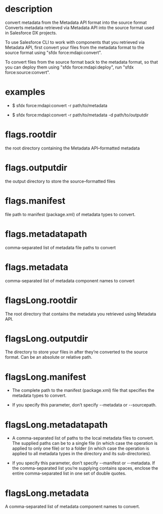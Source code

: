 # description

convert metadata from the Metadata API format into the source format
Converts metadata retrieved via Metadata API into the source format used in Salesforce DX projects.

To use Salesforce CLI to work with components that you retrieved via Metadata API, first convert your files from the metadata format to the source format using "sfdx force:mdapi:convert".

To convert files from the source format back to the metadata format, so that you can deploy them using "sfdx force:mdapi:deploy", run "sfdx force:source:convert".

# examples

- $ sfdx force:mdapi:convert -r path/to/metadata

- $ sfdx force:mdapi:convert -r path/to/metadata -d path/to/outputdir

# flags.rootdir

the root directory containing the Metadata API–formatted metadata

# flags.outputdir

the output directory to store the source–formatted files

# flags.manifest

file path to manifest (package.xml) of metadata types to convert.

# flags.metadatapath

comma-separated list of metadata file paths to convert

# flags.metadata

comma-separated list of metadata component names to convert

# flagsLong.rootdir

The root directory that contains the metadata you retrieved using Metadata API.

# flagsLong.outputdir

The directory to store your files in after they’re converted to the source format. Can be an absolute or relative path.

# flagsLong.manifest

- The complete path to the manifest (package.xml) file that specifies the metadata types to convert.

- If you specify this parameter, don’t specify --metadata or --sourcepath.

# flagsLong.metadatapath

- A comma-separated list of paths to the local metadata files to convert. The supplied paths can be to a single file (in which case the operation is applied to only one file) or to a folder (in which case the operation is applied to all metadata types in the directory and its sub-directories).

- If you specify this parameter, don’t specify --manifest or --metadata. If the comma-separated list you’re supplying contains spaces, enclose the entire comma-separated list in one set of double quotes.

# flagsLong.metadata

A comma-separated list of metadata component names to convert.

